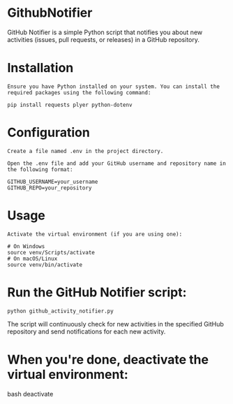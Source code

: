 # GithubNotifier

GitHub Notifier is a simple Python script that notifies you about new activities (issues, pull requests, or releases) in a GitHub repository.

# Installation
    Ensure you have Python installed on your system. You can install the required packages using the following command:

    pip install requests plyer python-dotenv



# Configuration
    Create a file named .env in the project directory.

    Open the .env file and add your GitHub username and repository name in the following format:

    GITHUB_USERNAME=your_username
    GITHUB_REPO=your_repository


# Usage
    Activate the virtual environment (if you are using one):

    # On Windows
    source venv/Scripts/activate
    # On macOS/Linux
    source venv/bin/activate


# Run the GitHub Notifier script:
    python github_activity_notifier.py


The script will continuously check for new activities in the specified GitHub repository and send notifications for each new activity.

# When you're done, deactivate the virtual environment:

bash
deactivate